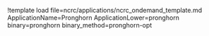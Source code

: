!template load file=ncrc/applications/ncrc_ondemand_template.md ApplicationName=Pronghorn ApplicationLower=pronghorn binary=pronghorn binary_method=pronghorn-opt
